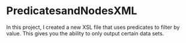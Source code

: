 # PredicatesandNodesXML
In this project, I created a new XSL file that uses predicates to filter by value.  This gives you the ability to only output certain data sets. 



